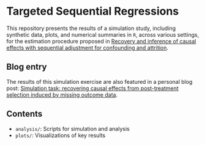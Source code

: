 # Targeted Sequential Regressions

This repository presents the results of a simulation study, including synthetic data, plots, and numerical summaries in `R`, across various settings, for the estimation procedure proposed in [Recovery and inference of causal effects with sequential adjustment for confounding and attrition](https://www.degruyterbrill.com/document/doi/10.1515/jci-2024-0009/html).

## Blog entry

The results of this simulation exercise are also featured in a personal blog post: [Simulation task: recovering causal effects from post-treatment selection induced by missing outcome data](https://johandh2o.github.io/blog/posts/2023-10-15_grapeSimulation/).

## Contents
- `analysis/`: Scripts for simulation and analysis
- `plots/`: Visualizations of key results
